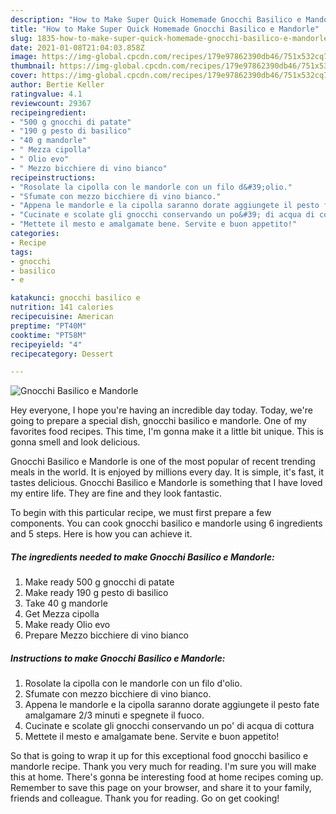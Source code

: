 ```yaml
---
description: "How to Make Super Quick Homemade Gnocchi Basilico e Mandorle"
title: "How to Make Super Quick Homemade Gnocchi Basilico e Mandorle"
slug: 1835-how-to-make-super-quick-homemade-gnocchi-basilico-e-mandorle
date: 2021-01-08T21:04:03.858Z
image: https://img-global.cpcdn.com/recipes/179e97862390db46/751x532cq70/gnocchi-basilico-e-mandorle-recipe-main-photo.jpg
thumbnail: https://img-global.cpcdn.com/recipes/179e97862390db46/751x532cq70/gnocchi-basilico-e-mandorle-recipe-main-photo.jpg
cover: https://img-global.cpcdn.com/recipes/179e97862390db46/751x532cq70/gnocchi-basilico-e-mandorle-recipe-main-photo.jpg
author: Bertie Keller
ratingvalue: 4.1
reviewcount: 29367
recipeingredient:
- "500 g gnocchi di patate"
- "190 g pesto di basilico"
- "40 g mandorle"
- " Mezza cipolla"
- " Olio evo"
- " Mezzo bicchiere di vino bianco"
recipeinstructions:
- "Rosolate la cipolla con le mandorle con un filo d&#39;olio."
- "Sfumate con mezzo bicchiere di vino bianco."
- "Appena le mandorle e la cipolla saranno dorate aggiungete il pesto fate amalgamare 2/3 minuti e spegnete il fuoco."
- "Cucinate e scolate gli gnocchi conservando un po&#39; di acqua di cottura"
- "Mettete il mesto e amalgamate bene. Servite e buon appetito!"
categories:
- Recipe
tags:
- gnocchi
- basilico
- e

katakunci: gnocchi basilico e 
nutrition: 141 calories
recipecuisine: American
preptime: "PT40M"
cooktime: "PT58M"
recipeyield: "4"
recipecategory: Dessert

---
```



![Gnocchi Basilico e Mandorle](https://img-global.cpcdn.com/recipes/179e97862390db46/751x532cq70/gnocchi-basilico-e-mandorle-recipe-main-photo.jpg)

Hey everyone, I hope you're having an incredible day today. Today, we're going to prepare a special dish, gnocchi basilico e mandorle. One of my favorites food recipes. This time, I'm gonna make it a little bit unique. This is gonna smell and look delicious.



Gnocchi Basilico e Mandorle is one of the most popular of recent trending meals in the world. It is enjoyed by millions every day. It is simple, it's fast, it tastes delicious. Gnocchi Basilico e Mandorle is something that I have loved my entire life. They are fine and they look fantastic.


To begin with this particular recipe, we must first prepare a few components. You can cook gnocchi basilico e mandorle using 6 ingredients and 5 steps. Here is how you can achieve it.

<!--inarticleads1-->

##### The ingredients needed to make Gnocchi Basilico e Mandorle:

1. Make ready 500 g gnocchi di patate
1. Make ready 190 g pesto di basilico
1. Take 40 g mandorle
1. Get  Mezza cipolla
1. Make ready  Olio evo
1. Prepare  Mezzo bicchiere di vino bianco




<!--inarticleads2-->

##### Instructions to make Gnocchi Basilico e Mandorle:

1. Rosolate la cipolla con le mandorle con un filo d&#39;olio.
1. Sfumate con mezzo bicchiere di vino bianco.
1. Appena le mandorle e la cipolla saranno dorate aggiungete il pesto fate amalgamare 2/3 minuti e spegnete il fuoco.
1. Cucinate e scolate gli gnocchi conservando un po&#39; di acqua di cottura
1. Mettete il mesto e amalgamate bene. Servite e buon appetito!




So that is going to wrap it up for this exceptional food gnocchi basilico e mandorle recipe. Thank you very much for reading. I'm sure you will make this at home. There's gonna be interesting food at home recipes coming up. Remember to save this page on your browser, and share it to your family, friends and colleague. Thank you for reading. Go on get cooking!
